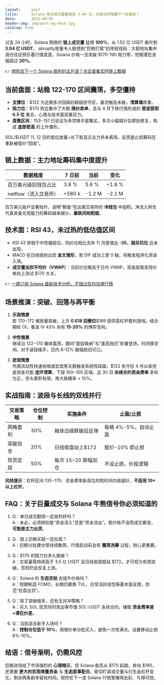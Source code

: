 ```yaml
---
layout:     post
title:      Solana 单日成交量翻倍至 3.04 亿，巨鲸动作暗藏下一轮暴涨？
date:       2025-09-05
header-img: img/post-bg-desk.jpg
catalog: true
---
```


过去 24 小时，Solana 网络的 **链上成交量** 猛增 **100%**，从 1.52 亿 USDT 飙升到 **3.04 亿 USDT**。 abruptly放量令人联想到“巨鲸打窝”的传统戏码：大额地址集中调仓往往预示着行情变盘，Solana 价格一旦突破 $170-190 阻力带，短期潜在涨幅超过 **20%**。  

👉 [想抓住下一个 Solana 级别的主升浪？点击查看实时链上数据](https://okxdog.com/)

## 当前盘面：站稳 122-170 区间震荡，多空僵持

- **支撑位**：$122 为近期多次回踩的超级防守区，屡次触及未破，**清算墙**厚重。  
- **阻力位**：$170 附近集中了大额 **限价卖单**，且与 4 月下跌行情形成的 **斐波那契 0.5 位** 重合，心理与技术面双重压力。  
- **盘整区间**：$153-$151 已验证为多空换手密集区，多次小幅插针后即刻修复，构成 **底部垫高** 的上升雏形。

SOL/$USDT 11, 12 日的低位放量+长下影显示主力并未离场，反而是止损筹码在重新被低价“回收”。  

## 链上数据：主力地址筹码集中度提升

| 数据维度 | 7 日前 | 当前 | 变化 |
| --- | --- | --- | --- |
| 百万美元级别钱包占比 | 3.8 % | 5.6 % | +1.8 % |
| netflow（流入交易所） | +580 k | -1.2 M | -2.1 M |

百万美元账户显著抬升，说明“鲸鱼”在远离交易所的 **冷钱包** 中囤积。净流入转负代表具备兑现能力的筹码越来越少，**暴跌风险削弱**。

## 技术面：RSI 43，未过热的低估值区间

- RSI 43 徘徊于中性偏低位，同价位相比去年 11 月差值达 **-35**，**超买坑位** 远未出现。  
- MACD 在日线级别出现 **金叉雏形**，若 DIF 成功上穿 0 轴，将触发程序化资金入场。  
- **成交量加权平均价（VWAP）**：当前价位略高于日内 VWAP，资金层面支持价格向上测试 $170 大关。

👉 [一键订阅 Solana 最新技术分析，不错过任何加速行情](https://okxdog.com/)

## 场景推演：突破、回落与再平衡

1. **乐观情景**  
   若 $170-$172 被放量突破，上方 **0.618 回撤位**$189 提供高杠杆套利游戏。结合期权 OI，看涨 IV 43% 尚有 **15-20%** 的博弈空间。

2. **中性情景**  
   继续沿 $122-$170 箱体震荡，期间“逢低吸纳”与“逢高抛压”轮番登场，时间换空间。对于波段操手，日内 8-12% 振幅依旧可口。

3. **悲观情景**  
   外围流动性快速收缩或宏观黑天鹅触发系统性踩踏，$122 失守后 4 月以来兜底资金可能 **连环清算**，下探 $100-$105 区域。近 30 日 **永续合约资金费率** 多轮为正，空头累积有限，再大跌概率 < 15%。  

## 实战指南：波段与长线的双线并行

| 交易策略 | 仓位控制 | 实施条件 | 止盈/止损 |
| --- | --- | --- | --- |
| 网格套利 | 30% | 箱体边缘跌破后反弹 | 每格 4%-5%，自动止盈 |
| 突破加仓 | 20% | 日线收盘站上$172 | 股价-10% 即止损 |
| 现货定投 | 50% | 每次 $15-$20 跌幅加仓 | 不设止损，价投逻辑 |

**风险提示**：杠杆区间 $135-$170、资金费率新高位的短时间内易插针，**不适用 10× 以上杠杆**。

## FAQ：关于巨量成交与 Solana 牛熊信号你必须知道的

1. Q：单日成交翻倍一定是利好吗？  
   A：未必，必须辨别是“资金流入”还是“资金流出”。若价格不涨而成交暴涨，**可能是主力出货**。

2. Q：链上巨鲸买就一定拉盘？  
   A：巨鲸分批建仓常持续数周，行情启动前会有 **震荡洗筹** 过程，耐心更重要。

3. Q：$170 的阻力位多久能破？  
   A：交易量需持续高于 3.5 亿 USDT 且日线收盘稳站 $172，才可视为有效突破。否则仍会反复上测。

4. Q：Solana 的 **生态空投** 会提升价格吗？  
   A：短期制造 FOMO，长期仍要靠 TVL、日常活跃钱包等基本面支撑，防范“拉盘出货”。

5. Q：除了突破做多，还有无对冲策略？  
   A：买入 SOL 现货同时卖出等市值 SOL-USDT 永续合约，赚取 **资金费率差+潜在价差**。

6. Q：当前适合新手入场吗？  
   A：**控制仓位低于 10%**，用限价单分批买入，避免一次性满仓。设置移动止损 8%-10%。

## 结语：信号渐明，仍需风控

巨鲸进场给了市场强烈的 **心理暗示**，但 Solana 能否从 $170 起跳、奔向 $190，还需要 **更大的宏观增量资金** 与 **生态叙事配合**。密切盯紧成交量与衍生品杠杆变化，剩余两条剧本留给时间。祝你在下一波 Solana 行情里赚得出彩、亏得可控。